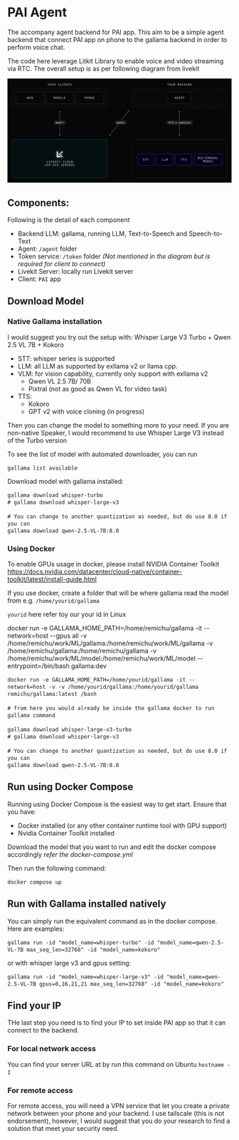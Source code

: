 # PAI Agent

The accompany agent backend for PAI app.
This aim to be a simple agent backend that connect PAI app on phone to the gallama backend in order to perform voice chat.

The code here leverage Litkit Library to enable voice and video streaming via RTC.
The overall setup is as per following diagram from livekit

![livekit](https://github.com/remichu-ai/pai-agent/blob/main/image/agents-overview.svg)

## Components:
Following is the detail of each component
 - Backend LLM: gallama, running LLM, Text-to-Speech and Speech-to-Text 
 - Agent: `/agent` folder
 - Token service: `/token` folder *(Not mentioned in the diagram but is required for client to connect)*
 - Livekit Server: locally run Livekit server
 - Client: `PAI` app

## Download Model
### Native Gallama installation

I would suggest you try out the setup with: Whisper Large V3 Turbo + Qwen 2.5 VL 7B + Kokoro
- STT: whisper series is supported
- LLM: all LLM as supported by exllama v2 or llama cpp. 
- VLM: for vision capability, currently only support with exllama v2
  - Qwen VL 2.5 7B/ 70B
  - Pixtral (not as good as Qwen VL for video task)
- TTS:
  - Kokoro
  - GPT v2 with voice cloning (in progress)

Then you can change the model to something more to your need. 
If you are non-native Speaker, I would recommend to use Whisper Large V3 instead of the Turbo version

To see the list of model with automated downloader, you can run
```shell
gallama list available
```

Download model with gallama installed:
```shell
gallama download whisper-turbo
# gallama download whisper-large-v3

# You can change to another quantization as needed, but do use 8.0 if you can
gallama download qwen-2.5-VL-7B:8.0
```

### Using Docker

To enable GPUs usage in docker, please install NVIDIA Container Toolkit
https://docs.nvidia.com/datacenter/cloud-native/container-toolkit/latest/install-guide.html


If you use docker, create a folder that will be where gallama read the model from e.g. 
`/home/yourid/gallama`

`yourid` here refer toy our your id in Linux

docker run -e GALLAMA_HOME_PATH=/home/remichu/gallama -it --network=host --gpus all -v /home/remichu/work/ML/gallama:/home/remichu/work/ML/gallama -v /home/remichu/gallama:/home/remichu/gallama -v /home/remichu/work/ML/model:/home/remichu/work/ML/model --entrypoint=/bin/bash gallama:dev


```shell
docker run -e GALLAMA_HOME_PATH=/home/yourid/gallama -it --network=host -v -v /home/yourid/gallama:/home/yourid/gallama remichu/gallama:latest /bash

# from here you would already be inside the gallama docker to run gallama command

gallama download whisper-large-v3-turbo
# gallama download whisper-large-v3

# You can change to another quantization as needed, but do use 8.0 if you can
gallama download qwen-2.5-VL-7B:8.0
```

## Run using Docker Compose
Running using Docker Compose is the easiest way to get start.
Ensure that you have:
- Docker installed (or any other container runtime tool with GPU support)
- Nvidia Container Toolkit installed

Download the model that you want to run and edit the docker compose accordingly *refer the docker-compose.yml*

Then run the following command:
```shell
docker compose up
```

## Run with Gallama installed natively

You can simply run the equivalent command as in the docker compose. Here are examples:
```shell
gallama run -id "model_name=whisper-turbo" -id "model_name=qwen-2.5-VL-7B max_seq_len=32768" -id "model_name=kokoro"
```

or with whisper large v3 and gpus setting:
```shell
gallama run -id "model_name=whisper-large-v3" -id "model_name=qwen-2.5-VL-7B gpus=0,16,21,21 max_seq_len=32768" -id "model_name=kokoro"
```

## Find your IP

THe last step you need is to find your IP to set inside PAI app so that it can connect to the backend.

### For local network access
You can find your server URL at by run this command on Ubuntu
`hostname -I`

### For remote access
For remote access, you will need a VPN service that let you create a private network between your phone and your backend.
I use tailscale (this is not endorsement), however, I would suggest that you do your research to find a solution that meet your security need. 